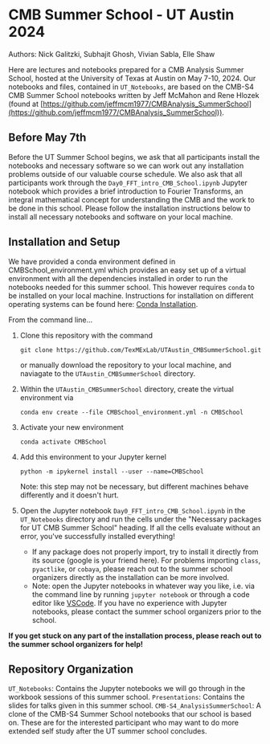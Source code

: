 CMB Summer School - UT Austin 2024
==================================

Authors: Nick Galitzki, Subhajit Ghosh, Vivian Sabla, Elle Shaw

Here are lectures and notebooks prepared for a CMB Analysis Summer School, hosted at the University of Texas at Austin on May 7-10, 2024. Our notebooks and files, 
contained in `UT_Notebooks`, are based on the CMB-S4 CMB Summer School notebooks written by Jeff McMahon and Rene Hlozek (found at [https://github.com/jeffmcm1977/CMBAnalysis_SummerSchool](https://github.com/jeffmcm1977/CMBAnalysis_SummerSchool)). 

Before May 7th
--------------
Before the UT Summer School begins, we ask that all participants install the notebooks and necessary software so we can work out any installation problems outside of our valuable course schedule. We also ask that all participants work through the `Day0_FFT_intro_CMB_School.ipynb` Jupyter notebook which provides a brief introduction to Fourier Transforms, an integral mathematical concept for understanding the CMB and the work to be done in this school. Please follow the installation instructions below to install all necessary notebooks and software on your local machine. 

Installation and Setup
----------------------
We have provided a conda environment defined in CMBSchool_environment.yml which provides an easy set up of a virtual environment with all the dependencies installed in order to run the notebooks needed for this summer school. This however requires `conda` to be installed on your local machine. Instructions for installation on different operating systems can be found here: [Conda Installation](https://docs.conda.io/projects/conda/en/stable/user-guide/getting-started.html).

From the command line... 

1. Clone this repository with the command
   
   `git clone https://github.com/TexMExLab/UTAustin_CMBSummerSchool.git`

   or manually download the repository to your local machine, and naviagate to the `UTAustin_CMBSummerSchool` directory. 

2. Within the `UTAustin_CMBSummerSchool` directory, create the virtual environment via 

   `conda env create --file CMBSchool_environment.yml -n CMBSchool`

3. Activate your new environment

   `conda activate CMBSchool`
   
4. Add this environment to your Jupyter kernel

   `python -m ipykernel install --user --name=CMBSchool`

   Note: this step may not be necessary, but different machines behave differently and it doesn't hurt.

6. Open the Jupyter notebook `Day0_FFT_intro_CMB_School.ipynb` in the `UT_Notebooks` directory and run the cells under the "Necessary packages for UT CMB Summer School" heading. If all the cells evaluate without an error, you've successfully installed everything!
   * If any package does not properly import, try to install it directly from its source (google is your friend here). For problems importing `class`, `pyactlike`, or `cobaya`, please reach out to the summer school organizers directly as the installation can be more involved. 
   * Note: open the Jupyter notebooks in whatever way you like, i.e. via the command line by running `jupyter notebook` or through a code editor like [VSCode](https://code.visualstudio.com). If you have no experience with Jupyter notebooks, please contact the summer school organizers prior to the school.

**If you get stuck on any part of the installation process, please reach out to the summer school organizers for help!**

Repository Organization
----------------------

`UT_Notebooks`: Contains the Jupyter notebooks we will go through in the workbook sessions of this summer school. 
`Presentations`: Contains the slides for talks given in this summer school.
`CMB-S4_AnalysisSummerSchool`: A clone of the CMB-S4 Summer School notebooks that our school is based on. These are for the interested participant who may want to do more extended self study after the UT summer school concludes.
